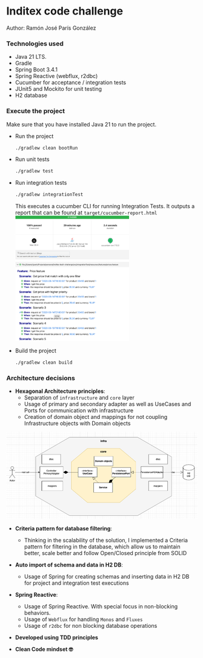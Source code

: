 # Inditex code challenge

Author: Ramón José París González

### Technologies used

- Java 21 LTS.
- Gradle
- Spring Boot 3.4.1
- Spring Reactive (webflux, r2dbc)
- Cucumber for acceptance / integration tests
- JUnit5 and Mockito for unit testing
- H2 database

### Execute the project

Make sure that you have installed Java 21 to run the project.

- Run the project

   ```bash
   ./gradlew clean bootRun
   ```

- Run unit tests

   ```bash
   ./gradlew test
   ```

- Run integration tests

   ```bash
   ./gradlew integrationTest
   ```
  This executes a cucumber CLI for running Integration Tests. It outputs a report that can be found at
  `target/cucumber-report.html`
  <img src="assets/cucumber.png" alt="drawing" width="300"/>


- Build the project

   ```bash
   ./gradlew clean build
   ```

### Architecture decisions

- **Hexagonal Architecture principles**:
    - Separation of `infrastructure` and `core` layer
    - Usage of primary and secondary adapter as well as UseCases and Ports for communication with infrastructure
    - Creation of domain object and mappings for not coupling Infrastructure objects with Domain objects


![arch.png](assets/arch.png)


- **Criteria pattern for database filtering**:
    - Thinking in the scalability of the solution, I implemented a Criteria pattern for filtering in the database, which
      allow us to maintain better, scale better and follow Open/Closed principle from SOLID


- **Auto import of schema and data in H2 DB**:
    - Usage of Spring for creating schemas and inserting data in H2 DB for project and integration test executions


- **Spring Reactive**:
  - Usage of Spring Reactive. With special focus in non-blocking behaviors.
  - Usage of `Webflux` for handling `Monos` and `Fluxes`
  - Usage of `r2dbc` for non blocking database operations


- **Developed using TDD principles**


- **Clean Code mindset 🤓**
  